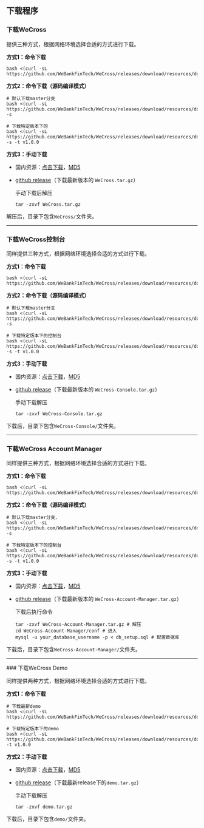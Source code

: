 ## 下载程序

### 下载WeCross

提供三种方式，根据网络环境选择合适的方式进行下载。

**方式1：命令下载**

``` shell
bash <(curl -sL https://github.com/WeBankFinTech/WeCross/releases/download/resources/download_wecross.sh)
```

**方式2：命令下载（源码编译模式）**

``` shell
# 默认下载master分支
bash <(curl -sL https://github.com/WeBankFinTech/WeCross/releases/download/resources/download_wecross.sh) -s

# 下载特定版本下的
bash <(curl -sL https://github.com/WeBankFinTech/WeCross/releases/download/resources/download_wecross.sh) -s -t v1.0.0
```

**方式3：手动下载**

* 国内资源：[点击下载](https://osp-1257653870.cos.ap-guangzhou.myqcloud.com/WeCross/WeCross/v1.0.0/WeCross.tar.gz)，[MD5](https://osp-1257653870.cos.ap-guangzhou.myqcloud.com/WeCross/WeCross/v1.0.0/WeCross.tar.gz.md5)

* [github release](https://github.com/WeBankFinTech/WeCross/releases)（下载最新版本的 `WeCross.tar.gz`）

  手动下载后解压

  ``` shell
  tar -zxvf WeCross.tar.gz
  ```

解压后，目录下包含`WeCross/`文件夹。

<hr>

### 下载WeCross控制台

同样提供三种方式，根据网络环境选择合适的方式进行下载。

**方式1：命令下载**

```shell
bash <(curl -sL https://github.com/WeBankFinTech/WeCross/releases/download/resources/download_console.sh)
```

**方式2：命令下载（源码编译模式）**

```shell
# 默认下载master分支
bash <(curl -sL https://github.com/WeBankFinTech/WeCross/releases/download/resources/download_console.sh) -s

# 下载特定版本下的控制台
bash <(curl -sL https://github.com/WeBankFinTech/WeCross/releases/download/resources/download_console.sh) -s -t v1.0.0
```

**方式3：手动下载**

- 国内资源：[点击下载](https://osp-1257653870.cos.ap-guangzhou.myqcloud.com/WeCross/WeCross-Console/v1.0.0/WeCross-Console.tar.gz)，[MD5](https://osp-1257653870.cos.ap-guangzhou.myqcloud.com/WeCross/WeCross-Console/v1.0.0/WeCross-Console.tar.gz.md5)

- [github release](https://github.com/WeBankFinTech/WeCross-Console/releases)（下载最新版本的 `WeCross-Console.tar.gz`）

  手动下载解压

  ```shell
  tar -zxvf WeCross-Console.tar.gz
  ```

下载后，目录下包含`WeCross-Console/`文件夹。

<hr>

### 下载WeCross Account Manager

同样提供三种方式，根据网络环境选择合适的方式进行下载。

**方式1：命令下载**

```shell
bash <(curl -sL https://github.com/WeBankFinTech/WeCross/releases/download/resources/download_account_manager.sh)
```

**方式2：命令下载（源码编译模式）**

```shell
# 默认下载master分支，
bash <(curl -sL https://github.com/WeBankFinTech/WeCross/releases/download/resources/download_account_manager.sh) -s

# 下载特定版本下的控制台
bash <(curl -sL https://github.com/WeBankFinTech/WeCross/releases/download/resources/download_account_manager.sh) -s -t v1.0.0
```

**方式3：手动下载**

- 国内资源：[点击下载](https://osp-1257653870.cos.ap-guangzhou.myqcloud.com/WeCross/WeCross-Account-Manager/v1.0.0/WeCross-Account-Manager.tar.gz)，[MD5](https://osp-1257653870.cos.ap-guangzhou.myqcloud.com/WeCross/WeCross-Account-Manager/v1.0.0/WeCross-Account-Manager.tar.gz.md5)

- [github release](https://github.com/WeBankFinTech/WeCross-Account-Manager/releases)（下载最新版本的 `WeCross-Account-Manager.tar.gz`）

  下载后执行命令

  ```shell
  tar -zxvf WeCross-Account-Manager.tar.gz # 解压
  cd WeCross-Account-Manager/conf # 进入
  mysql -u your_database_username -p < db_setup.sql # 配置数据库
  ```

下载后，目录下包含`WeCross-Account-Manager/`文件夹。


<hr>
### 下载WeCross Demo

同样提供两种方式，根据网络环境选择合适的方式进行下载。

**方式1：命令下载**

```shell
# 下载最新demo
bash <(curl -sL https://github.com/WeBankFinTech/WeCross/releases/download/resources/download_demo.sh)

# 下载特定版本下的demo
bash <(curl -sL https://github.com/WeBankFinTech/WeCross/releases/download/resources/download_demo.sh) -t v1.0.0
```

**方式2：手动下载**

- 国内资源：[点击下载](https://osp-1257653870.cos.ap-guangzhou.myqcloud.com/WeCross/Demo/v1.0.0/demo.tar.gz)，[MD5](https://osp-1257653870.cos.ap-guangzhou.myqcloud.com/WeCross/Demo/v1.0.0/demo.tar.gz.md5)

- [github release](https://github.com/WeBankFinTech/WeCross/releases)（下载最新release下的`demo.tar.gz`）

  手动下载解压

  ```shell
  tar -zxvf demo.tar.gz
  ```

下载后，目录下包含`demo/`文件夹。

